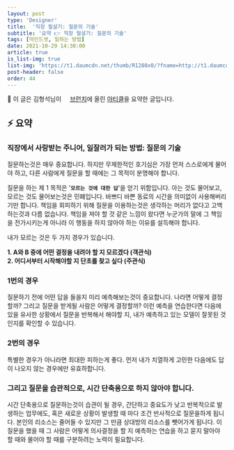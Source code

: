 ```yaml
---
layout: post
type: 'Designer'
title:  '직장 필살기: 질문의 기술'
subtitle: '요약 👉 직장 필살기: 질문의 기술'
tags: [마인드셋, 일하는 방법]
date: 2021-10-29 14:30:00
article: true
is_list-img: true
list-img: 'https://t1.daumcdn.net/thumb/R1280x0/?fname=http://t1.daumcdn.net/brunch/service/user/KW8/image/3onqWssh0GvgOXc582tn4mEkwOY.jpeg'
post-header: false
order: 44
---
```


<p class="text-gray">
 🔗 이 글은 김형석님이 <a href='https://brunch.co.kr/@hyungsukkim/' target='blank' rel='nofollow' id='outlink1' onclick='clickedOutlink(outlink1)'><img src='https://www.google.com/s2/favicons?sz=64&domain=https://brunch.co.kr/' style='display:inline; height: 1em; position: relative; bottom: -2px; margin-right: 2px;'>브런치</a>에 올린 <a href='https://brunch.co.kr/@hyungsukkim/58' target='blank' rel='nofollow' id='outlink2' onclick='clickedOutlink(outlink2)'>아티클</a>을 요약한 글입니다.
</p>

## ⚡️ 요약

### 직장에서 사랑받는 주니어, 일잘러가 되는 방법: 질문의 기술

질문하는것은 매우 중요합니다. 하지만 무제한적인 호기심은 가장 먼저 스스로에게 물어야 하고, 다른 사람에게 질문을 할 때에는 그 목적이 분명해야 합니다.

질문을 하는 제 1 목적은 '**`모르는 것에 대한 답`**'을 얻기 위함입니다. 아는 것도 물어보고, 모르는 것도 물어보는것은 민폐입니다. 바쁘디 바쁜 동료의 시간을 의미없이 사용해버리기만 합니다. 책임을 회피하기 위해 질문을 이용하는것은 생각하는 머리가 없다고 고백하는것과 다름 없습니다. 책임을 져야 할 것 같은 느낌이 왔다면 누군가의 말에 그 책임을 전가시키는게 아니라 이 행동을 하지 않아야 하는 이유를 설득해야 합니다. 

내가 모르는 것은 두 가지 경우가 있습니다.

**1. A와 B 중에 어떤 결정을 내려야 할 지 모르겠다 (객관식)**  
**2. 어디서부터 시작해야할 지 단초를 찾고 싶다 (주관식)**

### 1번의 경우

질문하기 전에 어떤 답을 들을지 미리 예측해보는것이 중요합니다. 나라면 어떻게 결정할까? 그리고 질문을 받게될 사람은 어떻게 결정할까? 이런 예측을 연습한다면 다음에 있을 유사한 상황에서 질문을 반복해서 해야할 지, 내가 예측하고 있는 모델이 잘못된 것인지를 확인할 수 있습니다.

### 2번의 경우

특별한 경우가 아니라면 최대한 피하는게 좋다. 먼저 내가 치열하게 고민한 다음에도 답이 나오지 않는 경우에만 유효하합니다.

### 그리고 질문을 습관적으로, 시간 단축용으로 하지 않아야 합니다.

시간 단축용으로 질문하는것이 습관이 될 경우, 간단하고 중요도가 낮고 반복적으로 발생하는 업무에도, 혹은 새로운 상황이 발생할 때 마다 조건 반사적으로 질문을하게 됩니다. 본인의 리소스는 줄어들 수 있지만 그 만큼 상대방의 리소스를 뺏어가게 됩니다. 이 질문을 했을 때 그 사람은 어떻게 의사결정을 할 지 예측하는 연습을 하고 묻지 말아야 할 때와 물어야 할 때를 구분하려는 노력이 필요합니다.